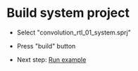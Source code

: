# Build system project

* Select "convolution_rtl_01_system.sprj"
* Press "build" button


* Next step: [Run example](./run_example.md) 